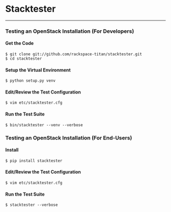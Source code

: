 # Stacktester
***

### Testing an OpenStack Installation (For Developers)

#### Get the Code
    $ git clone git://github.com/rackspace-titan/stacktester.git
    $ cd stacktester

#### Setup the Virtual Environment
    $ python setup.py venv

#### Edit/Review the Test Configuration
    $ vim etc/stacktester.cfg

#### Run the Test Suite
    $ bin/stacktester --venv --verbose











### Testing an OpenStack Installation (For End-Users)

#### Install
    $ pip install stacktester

#### Edit/Review the Test Configuration
    $ vim etc/stacktester.cfg

#### Run the Test Suite
    $ stacktester --verbose



